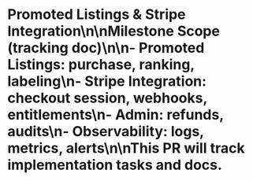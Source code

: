 # Promoted Listings & Stripe Integration\n\n**Milestone Scope (tracking doc)**\n\n- Promoted Listings: purchase, ranking, labeling\n- Stripe Integration: checkout session, webhooks, entitlements\n- Admin: refunds, audits\n- Observability: logs, metrics, alerts\n\nThis PR will track implementation tasks and docs.
